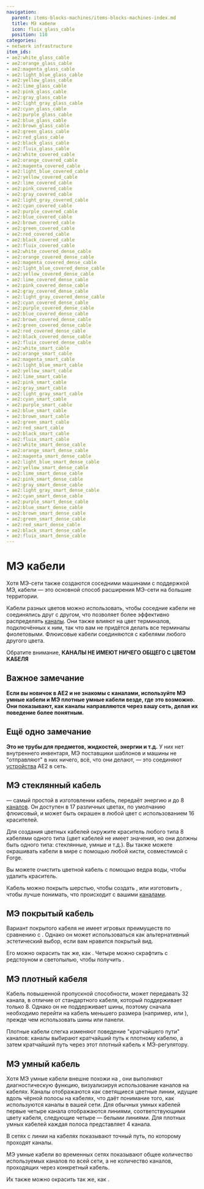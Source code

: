 ```yaml
---
navigation:
  parent: items-blocks-machines/items-blocks-machines-index.md
  title: МЭ кабели
  icon: fluix_glass_cable
  position: 110
categories:
- network infrastructure
item_ids:
- ae2:white_glass_cable
- ae2:orange_glass_cable
- ae2:magenta_glass_cable
- ae2:light_blue_glass_cable
- ae2:yellow_glass_cable
- ae2:lime_glass_cable
- ae2:pink_glass_cable
- ae2:gray_glass_cable
- ae2:light_gray_glass_cable
- ae2:cyan_glass_cable
- ae2:purple_glass_cable
- ae2:blue_glass_cable
- ae2:brown_glass_cable
- ae2:green_glass_cable
- ae2:red_glass_cable
- ae2:black_glass_cable
- ae2:fluix_glass_cable
- ae2:white_covered_cable
- ae2:orange_covered_cable
- ae2:magenta_covered_cable
- ae2:light_blue_covered_cable
- ae2:yellow_covered_cable
- ae2:lime_covered_cable
- ae2:pink_covered_cable
- ae2:gray_covered_cable
- ae2:light_gray_covered_cable
- ae2:cyan_covered_cable
- ae2:purple_covered_cable
- ae2:blue_covered_cable
- ae2:brown_covered_cable
- ae2:green_covered_cable
- ae2:red_covered_cable
- ae2:black_covered_cable
- ae2:fluix_covered_cable
- ae2:white_covered_dense_cable
- ae2:orange_covered_dense_cable
- ae2:magenta_covered_dense_cable
- ae2:light_blue_covered_dense_cable
- ae2:yellow_covered_dense_cable
- ae2:lime_covered_dense_cable
- ae2:pink_covered_dense_cable
- ae2:gray_covered_dense_cable
- ae2:light_gray_covered_dense_cable
- ae2:cyan_covered_dense_cable
- ae2:purple_covered_dense_cable
- ae2:blue_covered_dense_cable
- ae2:brown_covered_dense_cable
- ae2:green_covered_dense_cable
- ae2:red_covered_dense_cable
- ae2:black_covered_dense_cable
- ae2:fluix_covered_dense_cable
- ae2:white_smart_cable
- ae2:orange_smart_cable
- ae2:magenta_smart_cable
- ae2:light_blue_smart_cable
- ae2:yellow_smart_cable
- ae2:lime_smart_cable
- ae2:pink_smart_cable
- ae2:gray_smart_cable
- ae2:light_gray_smart_cable
- ae2:cyan_smart_cable
- ae2:purple_smart_cable
- ae2:blue_smart_cable
- ae2:brown_smart_cable
- ae2:green_smart_cable
- ae2:red_smart_cable
- ae2:black_smart_cable
- ae2:fluix_smart_cable
- ae2:white_smart_dense_cable
- ae2:orange_smart_dense_cable
- ae2:magenta_smart_dense_cable
- ae2:light_blue_smart_dense_cable
- ae2:yellow_smart_dense_cable
- ae2:lime_smart_dense_cable
- ae2:pink_smart_dense_cable
- ae2:gray_smart_dense_cable
- ae2:light_gray_smart_dense_cable
- ae2:cyan_smart_dense_cable
- ae2:purple_smart_dense_cable
- ae2:blue_smart_dense_cable
- ae2:brown_smart_dense_cable
- ae2:green_smart_dense_cable
- ae2:red_smart_dense_cable
- ae2:black_smart_dense_cable
- ae2:fluix_smart_dense_cable
---
```


# МЭ кабели

<GameScene zoom="3" background="transparent">
  <ImportStructure src="../assets/assemblies/cables.snbt" />
  <IsometricCamera yaw="180" pitch="30" />
</GameScene>

Хотя МЭ-сети также создаются соседними машинами с поддержкой МЭ, кабели — это основной способ расширения МЭ-сети на большие территории.

Кабели разных цветов можно использовать, чтобы соседние кабели не соединялись друг с другом, что позволяет более эффективно распределять [каналы](../ae2-mechanics/channels.md). Они также влияют на цвет терминалов, подключённых к ним, так что вам не придётся делать все терминалы фиолетовыми. Флюисовые кабели соединяются с кабелями любого другого цвета.

Обратите внимание, **КАНАЛЫ НЕ ИМЕЮТ НИЧЕГО ОБЩЕГО С ЦВЕТОМ КАБЕЛЯ**

## Важное замечание

**Если вы новичок в AE2 и не знакомы с каналами, используйте МЭ умные кабели и МЭ плотные умные кабели везде, где это возможно. Они показывают, как каналы направляются через вашу сеть, делая их поведение более понятным.**

## Ещё одно замечание

**Это не трубы для предметов, жидкостей, энергии и т.д.** У них нет внутреннего инвентаря, МЭ поставщики шаблонов и машины не "отправляют" в них ничего, всё, что они делают, — это соединяют [устройства](../ae2-mechanics/devices.md) AE2 в сеть.

## МЭ стеклянный кабель

<GameScene zoom="6" background="transparent">
<ImportStructure src="../assets/assemblies/fluix_glass_cable.snbt" />
<IsometricCamera yaw="195" pitch="30" />
</GameScene>

<ItemLink id="fluix_glass_cable" /> — самый простой в изготовлении кабель, передаёт энергию и до 8 [каналов](../ae2-mechanics/channels.md). Он доступен в 17 различных цветах, по умолчанию флюисовый, и может быть окрашен в любой цвет с использованием 16 красителей.

Для создания цветных кабелей окружите краситель любого типа 8 кабелями одного типа (цвет кабелей не имеет значения, но они должны быть одного типа: стеклянные, умные и т.д.). Вы также можете окрашивать кабели в мире с помощью любой кисти, совместимой с Forge.

Вы можете очистить цветной кабель с помощью ведра воды, чтобы удалить краситель.

Кабель можно покрыть шерстью, чтобы создать <ItemLink id="fluix_covered_cable" />, или изготовить <ItemLink id="fluix_smart_cable" />, чтобы лучше понимать, что происходит с вашими [каналами](../ae2-mechanics/channels.md).

<RecipeFor id="fluix_glass_cable" />

<RecipeFor id="blue_glass_cable" />

## МЭ покрытый кабель

<GameScene zoom="6" background="transparent">
  <ImportStructure src="../assets/assemblies/fluix_covered_cable.snbt" />
  <IsometricCamera yaw="195" pitch="30" />
</GameScene>

Вариант покрытого кабеля не имеет игровых преимуществ по сравнению с <ItemLink id="fluix_glass_cable" />. Однако он может использоваться как альтернативный эстетический выбор, если вам нравится покрытый вид.

Его можно окрасить так же, как <ItemLink id="fluix_glass_cable" />. Четыре <ItemLink id="fluix_covered_cable" /> можно скрафтить с редстоуном и светопылью, чтобы получить <ItemLink id="fluix_covered_dense_cable" />.

<Recipe id="network/cables/covered_fluix" />

<RecipeFor id="blue_covered_cable" />

## МЭ плотный кабеля

<GameScene zoom="6" >
  <ImportStructure src="../assets/assemblies/fluix_covered_cable.snbt" />
  <IsometricCamera yaw="195" pitch="30" />
</GameScene>

Кабель повышенной пропускной способности, может передавать 32 канала, в отличие от стандартного кабеля, который поддерживает только 8. Однако он не поддерживает шины, поэтому сначала необходимо перейти на кабель меньшего размера (например, <ItemLink id="fluix_glass_cable" /> или <ItemLink id="fluix_smart_cable" />), прежде чем использовать шины или панели.

Плотные кабели слегка изменяют поведение "кратчайшего пути" каналов: каналы выбирают кратчайший путь к плотному кабелю, а затем кратчайший путь через этот плотный кабель к МЭ-регулятору.

<Recipe id="network/cables/dense_covered_fluix" />

<RecipeFor id="blue_covered_dense_cable" />

## МЭ умный кабель

<Row>
<GameScene zoom="6" background="transparent">
  <ImportStructure src="../assets/assemblies/fluix_smart_cable.snbt" />
  <IsometricCamera yaw="195" pitch="30" />
</GameScene>
<GameScene zoom="6" background="transparent">
  <ImportStructure src="../assets/assemblies/fluix_smart_dense_cable.snbt" />
  <IsometricCamera yaw="195" pitch="30" />
</GameScene>
</Row>

Хотя МЭ умные кабели внешне похожи на <ItemLink id="fluix_covered_cable" />, они выполняют диагностическую функцию, визуализируя использование каналов на кабелях. Каналы отображаются как светящиеся цветные линии, идущие вдоль чёрной полосы на кабелях, что даёт понимание того, как используются каналы в вашей сети. Для обычных умных кабелей первые четыре канала отображаются линиями, соответствующими цвету кабеля, следующие четыре — белыми линиями. Для плотных умных кабелей каждая полоса представляет 4 канала.

В сетях с <ItemLink id="controller" /> линии на кабелях показывают точный путь, по которому проходят каналы.

МЭ умные кабели во временных сетях показывают общее количество используемых каналов по всей сети, а не количество каналов, проходящих через конкретный кабель.

Их также можно окрасить так же, как <ItemLink id="fluix_glass_cable" />.

<Recipe id="network/cables/smart_fluix" />

<Recipe id="network/cables/dense_smart_fluix" />

<RecipeFor id="blue_smart_cable" />